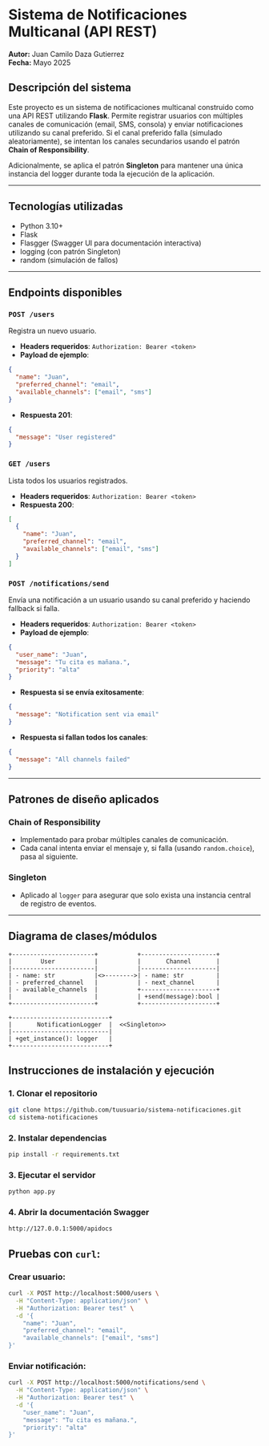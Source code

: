 # Sistema de Notificaciones Multicanal (API REST)

**Autor:** Juan Camilo Daza Gutierrez  
**Fecha:** Mayo 2025

## Descripción del sistema

Este proyecto es un sistema de notificaciones multicanal construido como una API REST utilizando **Flask**. Permite registrar usuarios con múltiples canales de comunicación (email, SMS, consola) y enviar notificaciones utilizando su canal preferido. Si el canal preferido falla (simulado aleatoriamente), se intentan los canales secundarios usando el patrón **Chain of Responsibility**.

Adicionalmente, se aplica el patrón **Singleton** para mantener una única instancia del logger durante toda la ejecución de la aplicación.

---

## Tecnologías utilizadas

- Python 3.10+
- Flask
- Flasgger (Swagger UI para documentación interactiva)
- logging (con patrón Singleton)
- random (simulación de fallos)

---

## Endpoints disponibles

###  `POST /users`
Registra un nuevo usuario.

- **Headers requeridos**: `Authorization: Bearer <token>`
- **Payload de ejemplo**:
```json
{
  "name": "Juan",
  "preferred_channel": "email",
  "available_channels": ["email", "sms"]
}
```
- **Respuesta 201**:
```json
{
  "message": "User registered"
}
```

###  `GET /users`
Lista todos los usuarios registrados.

- **Headers requeridos**: `Authorization: Bearer <token>`
- **Respuesta 200**:
```json
[
  {
    "name": "Juan",
    "preferred_channel": "email",
    "available_channels": ["email", "sms"]
  }
]
```

###  `POST /notifications/send`
Envía una notificación a un usuario usando su canal preferido y haciendo fallback si falla.

- **Headers requeridos**: `Authorization: Bearer <token>`
- **Payload de ejemplo**:
```json
{
  "user_name": "Juan",
  "message": "Tu cita es mañana.",
  "priority": "alta"
}
```
- **Respuesta si se envía exitosamente**:
```json
{
  "message": "Notification sent via email"
}
```
- **Respuesta si fallan todos los canales**:
```json
{
  "message": "All channels failed"
}
```
---

## Patrones de diseño aplicados

### Chain of Responsibility
- Implementado para probar múltiples canales de comunicación.
- Cada canal intenta enviar el mensaje y, si falla (usando `random.choice`), pasa al siguiente.

### Singleton
- Aplicado al `logger` para asegurar que solo exista una instancia central de registro de eventos.
---

## Diagrama de clases/módulos

``` text
+-----------------------+           +---------------------+
|        User           |           |       Channel       |
|-----------------------|           |---------------------|
| - name: str           |<>-------->| - name: str         |
| - preferred_channel   |           | - next_channel      |
| - available_channels  |           +---------------------+
|                       |           | +send(message):bool |
+-----------------------+           +---------------------+

+---------------------------+
|       NotificationLogger  |  <<Singleton>>
|---------------------------|
| +get_instance(): logger   |
+---------------------------+
```
## Instrucciones de instalación y ejecución
### 1. Clonar el repositorio
``` bash
git clone https://github.com/tuusuario/sistema-notificaciones.git
cd sistema-notificaciones
``` 
### 2. Instalar dependencias
``` bash
pip install -r requirements.txt
``` 
### 3. Ejecutar el servidor
``` bash
python app.py
```
### 4. Abrir la documentación Swagger
``` bash
http://127.0.0.1:5000/apidocs
```
## Pruebas con `curl`:
### Crear usuario:
``` bash
curl -X POST http://localhost:5000/users \
  -H "Content-Type: application/json" \
  -H "Authorization: Bearer test" \
  -d '{
    "name": "Juan",
    "preferred_channel": "email",
    "available_channels": ["email", "sms"]
}'
```
### Enviar notificación:
``` bash
curl -X POST http://localhost:5000/notifications/send \
  -H "Content-Type: application/json" \
  -H "Authorization: Bearer test" \
  -d '{
    "user_name": "Juan",
    "message": "Tu cita es mañana.",
    "priority": "alta"
}'
```
